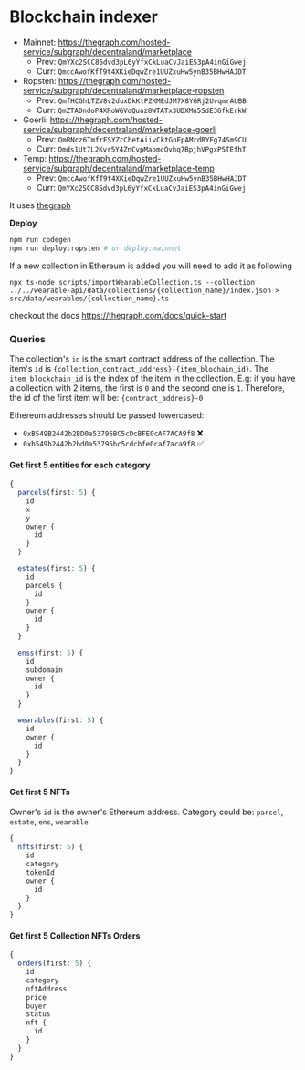 # Blockchain indexer

- Mainnet: https://thegraph.com/hosted-service/subgraph/decentraland/marketplace
  - Prev: `QmYXc2SCC85dvd3pL6yYfxCkLuaCvJaiES3pA4inGiGwej`
  - Curr: `QmccAwofKfT9t4XKieDqwZre1UUZxuHw5ynB35BHwHAJDT`
- Ropsten: https://thegraph.com/hosted-service/subgraph/decentraland/marketplace-ropsten
  - Prev: `QmfHCGhLTZV8v2duxDkKtPZKMEdJM7X8YGRj2UvqmrAUBB`
  - Curr: `QmZTADndoP4XRoWGVoQuaz8WTATx3UDXMn5SdE3GfkErkW`
- Goerli: https://thegraph.com/hosted-service/subgraph/decentraland/marketplace-goerli
  - Prev: `QmRNcz6TmfrFSYZcChetAiivCktGnEpAMrdRYFg74Sm9CU`
  - Curr: `Qmds1Ut7L2Kvr5Y4ZnCvpMaomcQvhq7BpjhVPgxP5TEfhT`
- Temp: https://thegraph.com/hosted-service/subgraph/decentraland/marketplace-temp
  - Prev: `QmccAwofKfT9t4XKieDqwZre1UUZxuHw5ynB35BHwHAJDT`
  - Curr: `QmYXc2SCC85dvd3pL6yYfxCkLuaCvJaiES3pA4inGiGwej`

It uses [thegraph](https://thegraph.com)

**Deploy**

```bash
npm run codegen
npm run deploy:ropsten # or deploy:mainnet
```

If a new collection in Ethereum is added you will need to add it as following

```
npx ts-node scripts/importWearableCollection.ts --collection ../../wearable-api/data/collections/{collection_name}/index.json > src/data/wearables/{collection_name}.ts
```

checkout the docs https://thegraph.com/docs/quick-start

### Queries

The collection's `id` is the smart contract address of the collection.
The item's `id` is `{collection_contract_address}-{item_blochain_id}`. The `item_blockchain_id` is the index of the item in the collection. E.g: if you have a collection with 2 items, the first is `0` and the second one is `1`. Therefore, the id of the first item will be: `{contract_address}-0`

Ethereum addresses should be passed lowercased:

- `0xB549B2442b2BD0a53795BC5cDcBFE0cAF7ACA9f8` ❌
- `0xb549b2442b2bd0a53795bc5cdcbfe0caf7aca9f8` ✅

#### Get first 5 entities for each category

```typescript
{
  parcels(first: 5) {
    id
    x
    y
    owner {
      id
    }
  }

  estates(first: 5) {
    id
    parcels {
      id
    }
    owner {
      id
    }
  }

  enss(first: 5) {
    id
    subdomain
    owner {
      id
    }
  }

  wearables(first: 5) {
    id
    owner {
      id
    }
  }
}
```

#### Get first 5 NFTs

Owner's `id` is the owner's Ethereum address.
Category could be: `parcel`, `estate`, `ens`, `wearable`

```typescript
{
  nfts(first: 5) {
    id
    category
    tokenId
    owner {
      id
    }
  }
}
```

#### Get first 5 Collection NFTs Orders

```typescript
{
  orders(first: 5) {
    id
    category
    nftAddress
    price
    buyer
    status
    nft {
      id
    }
  }
}
```
